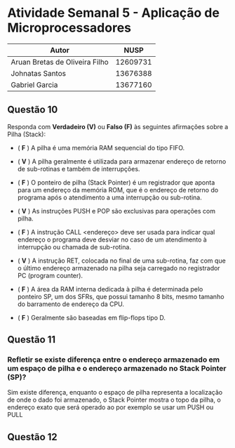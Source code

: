 # Atividade Semanal 5 - Aplicação de Microprocessadores

| Autor                          | NUSP      |
| ------------------------------ | --------- |
| Aruan Bretas de Oliveira Filho | 12609731  |
| Johnatas Santos                | 13676388  |
| Gabriel Garcia                 | 13677160  |

## Questão 10

Responda com **Verdadeiro (V)** ou **Falso (F)** às seguintes afirmações sobre a Pilha (Stack):

- ( **F** ) A pilha é uma memória RAM sequencial do tipo FIFO.

- ( **V** ) A pilha geralmente é utilizada para armazenar endereço de retorno de sub-rotinas e também de interrupções.

- ( **F** ) O ponteiro de pilha (Stack Pointer) é um registrador que aponta para um endereço da memória ROM, que é o endereço de retorno do programa após o atendimento a uma interrupção ou sub-rotina.

- ( **V** ) As instruções PUSH e POP são exclusivas para operações com pilha.

- ( **F** ) A instrução CALL <endereço> deve ser usada para indicar qual endereço o programa deve desviar no caso de um atendimento à interrupção ou chamada de sub-rotina.

- ( **V** ) A instrução RET, colocada no final de uma sub-rotina, faz com que o último endereço armazenado na pilha seja carregado no registrador PC (program counter).

- ( **F** ) A área da RAM interna dedicada à pilha é determinada pelo ponteiro SP, um dos SFRs, que possui tamanho 8 bits, mesmo tamanho do barramento de endereço da CPU.

- ( **F** ) Geralmente são baseadas em flip-flops tipo D.

## Questão 11

### Refletir se existe diferença entre o endereço armazenado em um espaço de pilha e o endereço armazenado no Stack Pointer (SP)?

Sim existe diferença, enquanto o espaço de pilha representa a localização de onde o dado foi armazenado, o Stack Pointer mostra o topo da pilha, o endereço exato que será operado ao por exemplo se usar um PUSH ou PULL

## Questão 12